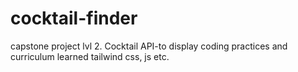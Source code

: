 # cocktail-finder
capstone project lvl 2. Cocktail API-to display coding practices and curriculum learned tailwind css, js etc.
